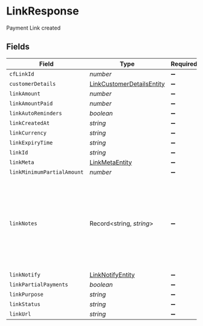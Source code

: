 # LinkResponse

Payment Link created


## Fields

| Field                                                                                                       | Type                                                                                                        | Required                                                                                                    | Description                                                                                                 |
| ----------------------------------------------------------------------------------------------------------- | ----------------------------------------------------------------------------------------------------------- | ----------------------------------------------------------------------------------------------------------- | ----------------------------------------------------------------------------------------------------------- |
| `cfLinkId`                                                                                                  | *number*                                                                                                    | :heavy_minus_sign:                                                                                          | N/A                                                                                                         |
| `customerDetails`                                                                                           | [LinkCustomerDetailsEntity](../../models/shared/linkcustomerdetailsentity.md)                               | :heavy_minus_sign:                                                                                          | N/A                                                                                                         |
| `linkAmount`                                                                                                | *number*                                                                                                    | :heavy_minus_sign:                                                                                          | N/A                                                                                                         |
| `linkAmountPaid`                                                                                            | *number*                                                                                                    | :heavy_minus_sign:                                                                                          | N/A                                                                                                         |
| `linkAutoReminders`                                                                                         | *boolean*                                                                                                   | :heavy_minus_sign:                                                                                          | N/A                                                                                                         |
| `linkCreatedAt`                                                                                             | *string*                                                                                                    | :heavy_minus_sign:                                                                                          | N/A                                                                                                         |
| `linkCurrency`                                                                                              | *string*                                                                                                    | :heavy_minus_sign:                                                                                          | N/A                                                                                                         |
| `linkExpiryTime`                                                                                            | *string*                                                                                                    | :heavy_minus_sign:                                                                                          | N/A                                                                                                         |
| `linkId`                                                                                                    | *string*                                                                                                    | :heavy_minus_sign:                                                                                          | N/A                                                                                                         |
| `linkMeta`                                                                                                  | [LinkMetaEntity](../../models/shared/linkmetaentity.md)                                                     | :heavy_minus_sign:                                                                                          | N/A                                                                                                         |
| `linkMinimumPartialAmount`                                                                                  | *number*                                                                                                    | :heavy_minus_sign:                                                                                          | N/A                                                                                                         |
| `linkNotes`                                                                                                 | Record<string, *string*>                                                                                    | :heavy_minus_sign:                                                                                          | Key-value pair that can be used to store additional information about the entity. Maximum 5 key-value pairs |
| `linkNotify`                                                                                                | [LinkNotifyEntity](../../models/shared/linknotifyentity.md)                                                 | :heavy_minus_sign:                                                                                          | N/A                                                                                                         |
| `linkPartialPayments`                                                                                       | *boolean*                                                                                                   | :heavy_minus_sign:                                                                                          | N/A                                                                                                         |
| `linkPurpose`                                                                                               | *string*                                                                                                    | :heavy_minus_sign:                                                                                          | N/A                                                                                                         |
| `linkStatus`                                                                                                | *string*                                                                                                    | :heavy_minus_sign:                                                                                          | N/A                                                                                                         |
| `linkUrl`                                                                                                   | *string*                                                                                                    | :heavy_minus_sign:                                                                                          | N/A                                                                                                         |
